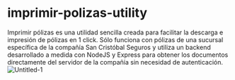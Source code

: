 ﻿# imprimir-polizas-utility

Imprimir pólizas es una utilidad sencilla creada para facilitar la descarga e impresión de pólizas en 1 click.
Sólo funciona con pólizas de una sucursal específica de la compañía San Cristóbal Seguros y utiliza un backend 
desarrollado a medida con NodeJS y Express para obtener los documentos directamente del servidor de la compañía sin necesidad de autenticación.
![Untitled-1](https://github.com/FacuMasino/imprimir-polizas-utility/assets/13455216/9dc7236a-5356-4c36-b88f-bc437fc1cae4)
